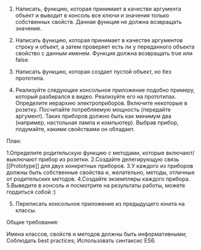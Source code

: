 1) Написать, функцию, которая принимает в качестве аргумента объект и выводит в консоль все ключи и значения 
только собственных свойств. Данная функция не должна возвращать значение.


2) Написать функцию, которая принимает в качестве аргументов строку и объект, а затем проверяет есть ли у
 переданного объекта свойство с данным именем. Функция должна возвращать true или false.

3) Написать функцию, которая создает пустой объект, но без прототипа.


4) Реализуйте следующее консольное приложение подобно примеру, который разбирался в видео. Реализуйте его на прототипах.
Определите иерархию электроприборов. Включите некоторые в розетку. Посчитайте потребляемую мощность (передайте аргумент). 
Таких приборов должно быть как минимум два (например, настольная лампа и компьютер).
Выбрав прибор, подумайте, какими свойствами он обладает.

План:

1.Определите родительскую функцию с методами, которые включают/выключают прибор из розетки.
2.Создайте делегирующую связь [[Prototype]] для двух конкретных приборов.
3.У каждого из приборов должны быть собственные свойства и, желательно, методы, отличные от родительских методов.
4.Создайте экземпляры каждого прибора.
5.Выведите в консоль и посмотрите на результаты работы, можете гордиться собой :)

5) Переписать консольное приложение из предыдущего юнита на классы.

Общие требования:

Имена классов, свойств и методов должны быть информативными;
Соблюдать best practices;
Использовать синтаксис ES6.
